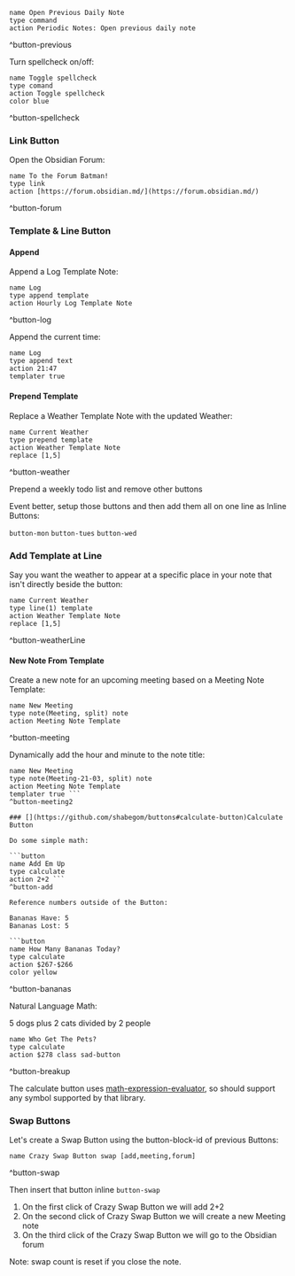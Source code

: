 
```button  
name Open Previous Daily Note  
type command  
action Periodic Notes: Open previous daily note  
```  
^button-previous

Turn spellcheck on/off:

```button  
name Toggle spellcheck  
type comand  
action Toggle spellcheck  
color blue  
```  
^button-spellcheck

### [](https://github.com/shabegom/buttons#link-button)Link Button

Open the Obsidian Forum:

```button  
name To the Forum Batman!  
type link  
action [https://forum.obsidian.md/](https://forum.obsidian.md/)  
```  
^button-forum

### [](https://github.com/shabegom/buttons#template--line-button)Template & Line Button

#### [](https://github.com/shabegom/buttons#append)Append

Append a Log Template Note:

```button  
name Log  
type append template  
action Hourly Log Template Note  
```  
^button-log

Append the current time:

```button  
name Log  
type append text  
action 21:47  
templater true  
```

#### [](https://github.com/shabegom/buttons#prepend-template)Prepend Template

Replace a Weather Template Note with the updated Weather:

```button  
name Current Weather  
type prepend template  
action Weather Template Note  
replace [1,5]  
```  
^button-weather

Prepend a weekly todo list and remove other buttons




Event better, setup those buttons and then add them all on one line as Inline Buttons:

`button-mon` `button-tues` `button-wed`

### [](https://github.com/shabegom/buttons#add-template-at-line)Add Template at Line

Say you want the weather to appear at a specific place in your note that isn't directly beside the button:

```button  
name Current Weather  
type line(1) template  
action Weather Template Note  
replace [1,5]  
```  
^button-weatherLine

#### [](https://github.com/shabegom/buttons#new-note-from-template)New Note From Template

Create a new note for an upcoming meeting based on a Meeting Note Template:

```button  
name New Meeting  
type note(Meeting, split) note  
action Meeting Note Template  
```  
^button-meeting

Dynamically add the hour and minute to the note title:

```button  
name New Meeting  
type note(Meeting-21-03, split) note  
action Meeting Note Template  
templater true ```  
^button-meeting2

### [](https://github.com/shabegom/buttons#calculate-button)Calculate Button

Do some simple math:

```button  
name Add Em Up  
type calculate  
action 2+2 ```  
^button-add

Reference numbers outside of the Button:

Bananas Have: 5  
Bananas Lost: 5

```button  
name How Many Bananas Today?  
type calculate  
action $267-$266  
color yellow  
```  
^button-bananas

Natural Language Math:

5 dogs plus 2 cats divided by 2 people

```button  
name Who Get The Pets?  
type calculate  
action $278 class sad-button  
```  
^button-breakup

The calculate button uses [math-expression-evaluator](https://github.com/bugwheels94/math-expression-evaluator), so should support any symbol supported by that library.

### [](https://github.com/shabegom/buttons#swap-buttons)Swap Buttons

Let's create a Swap Button using the button-block-id of previous Buttons:

```button  
name Crazy Swap Button swap [add,meeting,forum]  
```  
^button-swap

Then insert that button inline `button-swap`

1.  On the first click of Crazy Swap Button we will add 2+2
2.  On the second click of Crazy Swap Button we will create a new Meeting note
3.  On the third click of the Crazy Swap Button we will go to the Obsidian forum

Note: swap count is reset if you close the note.